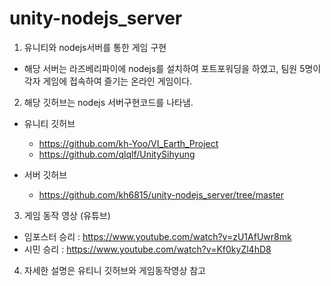 # unity-nodejs_server

1. 유니티와 nodejs서버를 통한 게임 구현
 - 해당 서버는 라즈베리파이에 nodejs를 설치하여 포트포워딩을 하였고, 팀원 5명이 각자 게임에 접속하여 즐기는 온라인 게임이다.

2. 해당 깃허브는 nodejs 서버구현코드를 나타냄.

  - 유니티 깃허브
    - https://github.com/kh-Yoo/VI_Earth_Project
    - https://github.com/qlqlf/UnitySihyung

  - 서버 깃허브
    - https://github.com/kh6815/unity-nodejs_server/tree/master


3. 게임 동작 영상 (유튜브)
 - 임포스터 승리 : https://www.youtube.com/watch?v=zU1AfUwr8mk
 - 시민 승리     : https://www.youtube.com/watch?v=Kf0kyZl4hD8


4. 자세한 설명은 유티니 깃허브와 게임동작영상 참고
